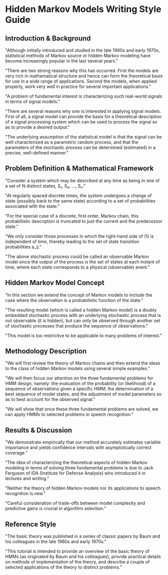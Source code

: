 # Hidden Markov Models Writing Style Guide

## Introduction & Background

\"Although initially introduced and studied in the late 1960s and early 1970s, statistical methods of Markov source or hidden Markov modeling have become increasingly popular in the last several years.\"

\"There are two strong reasons why this has occurred. First the models are very rich in mathematical structure and hence can form the theoretical basis for use in a wide range of applications. Second the models, when applied properly, work very well in practice for several important applications.\"

\"A problem of fundamental interest is characterizing such real-world signals in terms of signal models.\"

\"There are several reasons why one is interested in applying signal models. First of all, a signal model can provide the basis for a theoretical description of a signal processing system which can be used to process the signal so as to provide a desired output.\"

\"The underlying assumption of the statistical model is that the signal can be well characterized as a parametric random process, and that the parameters of the stochastic process can be determined (estimated) in a precise, well-defined manner.\"

## Problem Definition & Mathematical Framework

\"Consider a system which may be described at any time as being in one of a set of N distinct states, S₁, S₂, ..., Sₙ.\"

\"At regularly spaced discrete times, the system undergoes a change of state (possibly back to the same state) according to a set of probabilities associated with the state.\"

\"For the special case of a discrete, first order, Markov chain, this probabilistic description is truncated to just the current and the predecessor state.\"

\"We only consider those processes in which the right-hand side of (1) is independent of time, thereby leading to the set of state transition probabilities a_ij.\"

\"The above stochastic process could be called an observable Markov model since the output of the process is the set of states at each instant of time, where each state corresponds to a physical (observable) event.\"

## Hidden Markov Model Concept

\"In this section we extend the concept of Markov models to include the case where the observation is a probabilistic function of the state.\"

\"The resulting model (which is called a hidden Markov model) is a doubly embedded stochastic process with an underlying stochastic process that is not observable (it is hidden), but can only be observed through another set of stochastic processes that produce the sequence of observations.\"

\"This model is too restrictive to be applicable to many problems of interest.\"

## Methodology Description

\"We will first review the theory of Markov chains and then extend the ideas to the class of hidden Markov models using several simple examples.\"

\"We will then focus our attention on the three fundamental problems for HMM design, namely: the evaluation of the probability (or likelihood) of a sequence of observations given a specific HMM; the determination of a best sequence of model states; and the adjustment of model parameters so as to best account for the observed signal.\"

\"We will show that once these three fundamental problems are solved, we can apply HMMs to selected problems in speech recognition.\"

## Results & Discussion

\"We demonstrate empirically that our method accurately estimates variable importance and yields confidence intervals with asymptotically correct coverage.\"

\"The idea of characterizing the theoretical aspects of hidden Markov modeling in terms of solving three fundamental problems is due to Jack Ferguson of IDA (Institute for Defense Analysis) who introduced it in lectures and writing.\"

\"Neither the theory of hidden Markov models nor its applications to speech recognition is new.\"

\"Careful consideration of trade-offs between model complexity and predictive gains is crucial in algorithm selection.\"

## Reference Style

\"The basic theory was published in a series of classic papers by Baum and his colleagues in the late 1960s and early 1970s.\"

\"This tutorial is intended to provide an overview of the basic theory of HMMs (as originated by Baum and his colleagues), provide practical details on methods of implementation of the theory, and describe a couple of selected applications of the theory to distinct problems.\"
